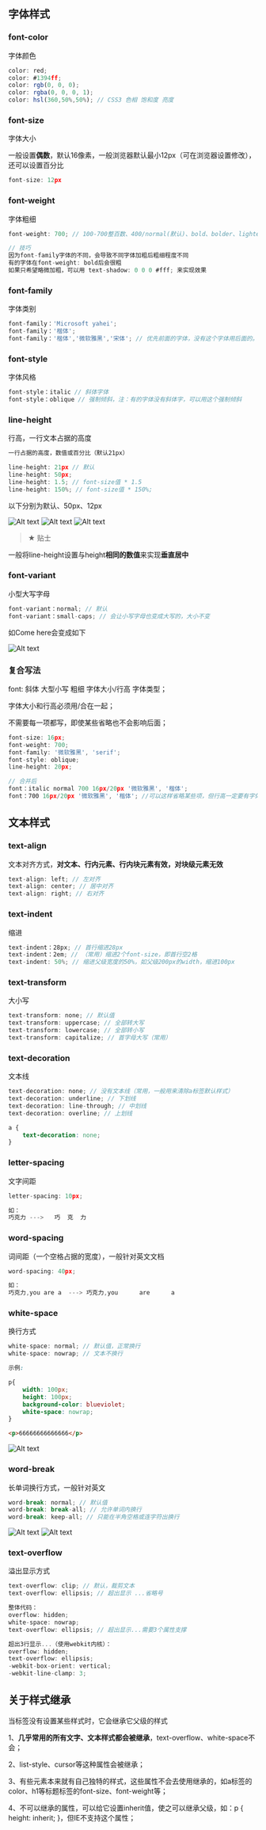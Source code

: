 ## 字体样式

### font-color

字体颜色

```js
color: red;
color: #1394ff;
color: rgb(0, 0, 0);
color: rgba(0, 0, 0, 1);
color: hsl(360,50%,50%); // CSS3 色相 饱和度 亮度
```
    
### font-size

字体大小

一般设置**偶数**，默认16像素，一般浏览器默认最小12px（可在浏览器设置修改），还可以设置百分比

```js
font-size: 12px
```

### font-weight

字体粗细

```js
font-weight: 700; // 100-700整百数、400/normal(默认)、bold、bolder、lighter

// 技巧
因为font-family字体的不同，会导致不同字体加粗后粗细程度不同
有的字体在font-weight: bold后会很粗
如果只希望略微加粗，可以用 text-shadow: 0 0 0 #fff; 来实现效果
```
    
### font-family

字体类别

```js
font-family：'Microsoft yahei';
font-family：'楷体';
font-family：'楷体','微软雅黑','宋体'; // 优先前面的字体，没有这个字体用后面的。特殊的字体需要本地电脑安装了这个字体才支持显示
```
    
### font-style

字体风格

```js
font-style：italic // 斜体字体
font-style：oblique // 强制倾斜，注：有的字体没有斜体字，可以用这个强制倾斜
```

### line-height

行高，一行文本占据的高度
    
```js
一行占据的高度，数值或百分比（默认21px）

line-height: 21px // 默认
line-height: 50px; 
line-height: 1.5; // font-size值 * 1.5
line-height: 150%; // font-size值 * 150%;
```

以下分别为默认、50px、12px

![Alt text](./imgs/7-01.png)
![Alt text](./imgs/7-02.png)
![Alt text](./imgs/7-03.png)

> &#9733; 贴士 

一般将line-height设置与height**相同的数值**来实现**垂直居中**

### font-variant

小型大写字母

```js
font-variant：normal; // 默认
font-variant：small-caps; // 会让小写字母也变成大写的，大小不变
```
    
如Come here会变成如下

![Alt text](./imgs/7-04.png)

### 复合写法

font: 斜体 大型小写 粗细 字体大小/行高 字体类型；

字体大小和行高必须用/合在一起；

不需要每一项都写，即使某些省略也不会影响后面；

```js
font-size: 16px;
font-weight: 700;
font-family: '微软雅黑', 'serif';
font-style: oblique;
line-height: 20px;

// 合并后
font：italic normal 700 16px/20px '微软雅黑', '楷体';
font：700 16px/20px '微软雅黑', '楷体'; //可以这样省略某些项，但行高一定要有字体大小，顺序不能变
```
    
## 文本样式

### text-align

文本对齐方式，**对文本、行内元素、行内块元素有效，对块级元素无效**

```js
text-align: left; // 左对齐
text-align: center; // 居中对齐
text-align: right; // 右对齐
```
    
### text-indent

缩进

```js
text-indent：28px; // 首行缩进28px
text-indent：2em; // （常用）缩进2个font-size，即首行空2格
text-indent: 50%; // 缩进父级宽度的50%，如父级200px的width，缩进100px
```
    
### text-transform

大小写
    
```js
text-transform: none; // 默认值
text-transform: uppercase; // 全部转大写
text-transform: lowercase; // 全部转小写
text-transform: capitalize; // 首字母大写（常用）
```
    
### text-decoration

文本线
    
```js
text-decoration: none; // 没有文本线（常用，一般用来清除a标签默认样式）
text-decoration: underline; // 下划线
text-decoration: line-through; // 中划线
text-decoration: overline; // 上划线
```
    
```css
a {
    text-decoration: none;
}
```
    

### letter-spacing

文字间距

```js
letter-spacing: 10px; 

如：
巧克力 --->   巧  克  力
```
    
### word-spacing

词间距（一个空格占据的宽度），一般针对英文文档

```js
word-spacing: 40px;

如：
巧克力,you are a  ---> 巧克力,you      are      a
```
    
### white-space

换行方式

```js
white-space: normal; // 默认值，正常换行
white-space: nowrap; // 文本不换行
```

```css
示例:

p{
    width: 100px;
    height: 100px;
    background-color: blueviolet;
    white-space: nowrap;
}
```

```html
<p>66666666666666</p>
```
    
![Alt text](./imgs/7-05.png)

### word-break

长单词换行方式，一般针对英文
    
```js
word-break: normal; // 默认值
word-break: break-all; // 允许单词内换行
word-break: keep-all; // 只能在半角空格或连字符出换行
```
    
![Alt text](./imgs/7-06.png)
![Alt text](./imgs/7-07.png) 

### text-overflow

溢出显示方式

```js
text-overflow: clip; // 默认，裁剪文本
text-overflow: ellipsis; // 超出显示 ...省略号

整体代码：
overflow: hidden;
white-space: nowrap;
text-overflow: ellipsis; // 超出显示...需要3个属性支撑

超出3行显示...（使用webkit内核）：
overflow: hidden;
text-overflow: ellipsis;
-webkit-box-orient: vertical;
-webkit-line-clamp: 3;
```
    

## 关于样式继承

当标签没有设置某些样式时，它会继承它父级的样式

1、**几乎常用的所有文字、文本样式都会被继承**，text-overflow、white-space不会；

2、list-style、cursor等这种属性会被继承；

3、有些元素本来就有自己独特的样式，这些属性不会去使用继承的，如a标签的color、h1等标题标签的font-size、font-weight等；

4、不可以继承的属性，可以给它设置inherit值，使之可以继承父级，如：p { height: inherit; }，但IE不支持这个属性；




    